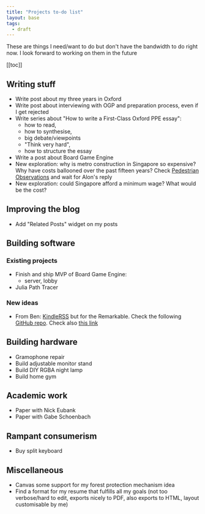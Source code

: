 ```yaml
---
title: "Projects to-do list"
layout: base
tags:
  - draft
---
```


These are things I need/want to do but don't have the bandwidth to do right now.
I look forward to working on them in the future

<div class="toc">

[[toc]]

</div>

## Writing stuff

- Write post about my three years in Oxford
- Write post about interviewing with OGP and preparation process, even if I get rejected
- Write series about "How to write a First-Class Oxford PPE essay":
  - how to read,
  - how to synthesise,
  - big debate/viewpoints
  - "Think very hard",
  - how to structure the essay
- Write a post about Board Game Engine
- New exploration: why is metro construction in Singapore so expensive? Why
  have costs ballooned over the past fifteen years?
  Check [Pedestrian Observations](https://pedestrianobservations.com/?s=singapore])
  and wait for Alon's reply
- New exploration: could Singapore afford a minimum wage?
  What would be the cost?

## Improving the blog

- Add "Related Posts" widget on my posts

## Building software

### Existing projects

- Finish and ship MVP of Board Game Engine:
  - server, lobby
- Julia Path Tracer

### New ideas

- From Ben: [KindleRSS](https://www.benkuhn.net/krss/)
  but for the Remarkable.
  Check the following [GitHub repo](https://github.com/reHackable/awesome-reMarkable).
  Check also [this link](https://umanovskis.se/blog/post/remarkable-email/)

## Building hardware

- Gramophone repair
- Build adjustable monitor stand
- Build DIY RGBA night lamp
- Build home gym

## Academic work

- Paper with Nick Eubank
- Paper with Gabe Schoenbach

## Rampant consumerism

- Buy split keyboard

## Miscellaneous

- Canvas some support for my forest protection mechanism idea
- Find a format for my resume that fulfills all my goals
  (not too verbose/hard to edit, exports nicely to PDF, also exports to HTML,
  layout customisable by me)
